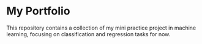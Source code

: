 # My Portfolio

This repository contains a collection of my mini practice project in machine learning, focusing on classification and regression tasks for now.
